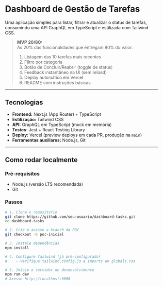 # Dashboard de Gestão de Tarefas

Uma aplicação simples para listar, filtrar e atualizar o status de tarefas, consumindo uma API GraphQL em TypeScript e estilizada com Tailwind CSS.  

> **MVP 20/80:**  
> As 20% das funcionalidades que entregam 80% do valor:
> 1. Listagem das 10 tarefas mais recentes  
> 2. Filtro por categoria  
> 3. Botão de Concluir/Reabrir (toggle de status)  
> 4. Feedback instantâneo na UI (sem reload)  
> 5. Deploy automático em Vercel  
> 6. README com instruções básicas  

---

## Tecnologias

- **Frontend:** Next.js (App Router) + TypeScript  
- **Estilização:** Tailwind CSS  
- **API:** GraphQL em TypeScript (mock em memória)  
- **Testes:** Jest + React Testing Library  
- **Deploy:** Vercel (preview deploys em cada PR, produção na `main`)  
- **Ferramentas auxiliares:** Node.js, Git  

---

## Como rodar localmente

### Pré-requisitos

- Node.js (versão LTS recomendada)  
- Git  

### Passos

```bash
# 1. Clone o repositório
git clone https://github.com/seu-usuario/dashboard-tasks.git
cd dashboard-tasks

# 2. Crie e acesse a branch da POC
git checkout -b poc-inicial

# 3. Instale dependências
npm install

# 4. Configure Tailwind (já pré-configurado)
#    - Verifique tailwind.config.js e imports em globals.css

# 5. Inicie o servidor de desenvolvimento
npm run dev
# Acesse http://localhost:3000
